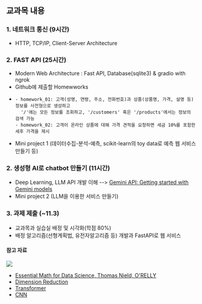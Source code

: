 ## 교과목 내용
### 1. 네트워크 통신 (9시간)
- HTTP, TCP/IP, Client-Server Architecture
  
### 2. FAST API (25시간)
- Modern Web Architecture : Fast API, Database(sqlite3) & gradio with ngrok
- Github에 제출할 Homewworks
-     - homework_01: 고객(성명, 연령, 주소, 전화번호)과 상품(상품명, 가격, 설명 등) 정보를 사전형으로 생성하고
        '/'에는 모든 정보를 조회하고, '/customers' 혹은 '/products'에서는 정보의 검색 가능
      - homework_02: 고객이 온라인 상품에 대해 가격 견적을 요청하면 세금 10%를 포함한 세후 가격을 제시
- Mini project 1 (데이터수집-분석-예측, scikit-learn의 toy data로 예측 웹 서비스 만들기 등)
  
### 2. 생성형 AI로 chatbot 만들기 (11시간)
- Deep Learning, LLM API 개발 이해 --> [Gemini API: Getting started with Gemini models](https://colab.research.google.com/github/google-gemini/cookbook/blob/main/quickstarts/Get_started.ipynb)
- Mini project 2 (LLM을 이용한 서비스 만들기)

### 3. 과제 제출 (~11.3)
- 교과목과 실습실 배정 및 시각화(학점 80%)
- 배정 알고리즘(선형계획법, 유전자알고리즘 등) 개발과 FastAPI로 웹 서비스
   
#### 참고 자료
![](https://www.oreilly.com/covers/urn:orm:book:9781098135492/400w/)
- [Essential Math for Data Science, Thomas Nield, O'RELLY](http://103.203.175.90:81/fdScript/RootOfEBooks/E%20Book%20collection%20-%202024%20-%20F/CSE%20%20IT%20AIDS%20ML/Essential_Math_for_Data_Science_Take_Control_of_Your_Data_with_Fundamental.pdf)
- [Dimension Reduction](https://dimensionality-reduction-293e465c2a3443e8941b016d.vercel.app/)
- [Transformer](https://poloclub.github.io/transformer-explainer/)
- [CNN](https://poloclub.github.io/cnn-explainer/)
